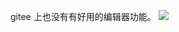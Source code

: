 gitee 上也没有有好用的编辑器功能。
![](https://www.baidu.com/link?url=FgASos8E-_vU4au153L-m_ZDdf4bxf0c5O8Ub1PjAl-7C541hAxUVa56fkWG1_fVWj6TulWSpRjXxxdY8dNl0lmxo_YpAm1Cqr3fSHcrzop2wJ0yEZkY2ia3f1_E0X8h7paM2jFkAxuzXnkvJHRJbtH6njTpab1qBvQ__v2vEy6jRcYFZboDvXfCC4SlnfHQh58j9tvoRkqQAiY72BFHOz8-HxZ24dc2bQ6tfxWXMANdSkWiyiAsd323o0oJBkE_NP1Hs9EjzsOJi3lOQ9OOhyJZZ_QX1cO7WazBSGyZcrFmOPCuQhoHRXuhKofBYu2gRtVcGIDyvcA5gu9lnZJEXTH8WY8yYvBiJcGvW_1XZNfQ5a7OzFWpiCnQMnT1fw5Gy3nRiNuOuDSht0gZDkSE-7zyXOnz2I67fPV4g6GOnHwWt_Ig6-1u3Z5SRfEE8LkO37XK_Zhck_WpvVzXEVtPnb0PuXhwRz1yBjwT4w4umNn1N89LI-9W664ThxveuhXxWpqZC9rm2T-cQy1cgw3Ivce0Vs7HDsn10LOYKZ2VQfwFsByCS7HDhlBNEvvfrG96LrKyt9j3OMt_ygFW1ywdpggzbmJFxrirJineH527CiHiZlWxc3J5hHMCa1SwYQ1AdetXvaPgm2zFdLmY3ygn53KzG2fMlpbMaVFEqIPXI5Uf9rOI_n5dKuRUr0VDF9FDfOsrzv9zevrGWZB3XClkeK&wd=&eqid=c31c72540008c52200000004644a39c2)